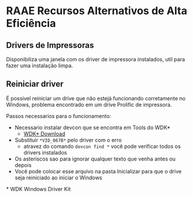 # RAAE Recursos Alternativos de Alta Eficiência

## Drivers de Impressoras

Disponibiliza uma janela com os driver de impressora instalados, util para fazer uma instalação limpa.

## Reiniciar driver

É possivel reiniciar um drive que não estejá funcionando corretamente no Windows, problema encontrado em um drive Prolific de impressora.

Passos necessarios para o funcionamento:

- Necessario instalar devcon que se encontra em Tools do WDK*
  - [WDK* Download](https://docs.microsoft.com/en-us/windows-hardware/drivers/other-wdk-downloads)
- Substituir `*VID_067B*` pelo driver com o erro
  - atravez do comando `devcon find *` você pode verificar todos os drivers instalados
- Os asteriscos sao para ignorar qualquer texto que venha antes ou depois
- Você pode colocar esse arquivo na pasta Inicializar para que o drive seja reiniciado ao iniciar o Windows

\* WDK Windows Driver Kit
